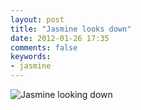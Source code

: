 ```yaml
---
layout: post
title: "Jasmine looks down"
date: 2012-01-26 17:35
comments: false
keywords: 
- jasmine
---
```

![Jasmine looking down](http://media.eick.us/media/photographs/2012/2012-01-25/IMG_3284-.jpg)

